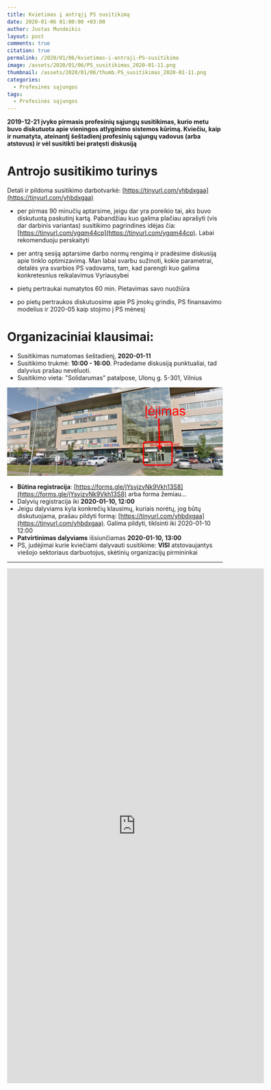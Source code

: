 ```yaml
---
title: Kvietimas į antrąjį PS susitikimą
date: 2020-01-06 01:00:00 +03:00
author: Justas Mundeikis
layout: post
comments: true
citation: true
permalink: /2020/01/06/kvietimas-i-antraji-PS-susitikima
image: /assets/2020/01/06/PS_susitikimas_2020-01-11.png
thumbnail: /assets/2020/01/06/thumb.PS_susitikimas_2020-01-11.png
categories:
  - Profesinės sąjungos
tags:
  - Profesinės sąjungos
---
```


**2019-12-21 įvyko pirmasis profesinių sąjungų susitikimas, kurio metu buvo diskutuota apie vieningos atlyginimo sistemos kūrimą. Kviečiu, kaip ir numatyta, ateinantį šeštadienį profesinių sąjungų vadovus (arba atstovus) ir vėl susitikti bei pratęsti diskusiją**<!--more-->

# Antrojo susitikimo turinys

Detali ir pildoma susitikimo darbotvarkė: [https://tinyurl.com/yhbdxgaa](https://tinyurl.com/yhbdxgaa)

* per pirmas 90 minučių aptarsime, jeigu dar yra poreikio tai, aks buvo diskutuotą paskutinį kartą. Pabandžiau kuo galima plačiau aprašyti (vis dar darbinis variantas) susitikimo pagrindines idėjas čia: [https://tinyurl.com/ygqm44cp](https://tinyurl.com/ygqm44cp). Labai rekomenduoju perskaityti

* per antrą sesiją aptarsime darbo normų rengimą ir pradėsime diskusiją apie tinklo optimizavimą. Man labai svarbu sužinoti, kokie parametrai, detalės yra svarbios PS vadovams, tam, kad parengti kuo galima konkretesnius reikalavimus Vyriausybei

* pietų pertraukai numatytos 60 min. Pietavimas savo nuožiūra

* po pietų pertraukos diskutuosime apie PS įmokų grindis, PS finansavimo modelius ir 2020-05 kaip stojimo į PS mėnesį

# Organizaciniai klausimai:
* Susitikimas numatomas šeštadienį, **2020-01-11**
* Susitikimo trukmė: **10:00 - 16:00**. Pradedame diskusiją punktualiai, tad dalyvius prašau nevėluoti.
* Susitikimo vieta:  "Solidarumas" patalpose, Ulonų g. 5-301, Vilnius

![](/assets/2020/01/06/solidarumas.png)

* **Būtina registracija**: [https://forms.gle/jYsvjzvNk9Vkh13S8](https://forms.gle/jYsvjzvNk9Vkh13S8) arba forma žemiau...
* Dalyvių registracija iki **2020-01-10, 12:00**
* Jeigu dalyviams kyla konkrečių klausimų, kuriais norėtų, jog būtų diskutuojama, prašau pildyti formą: [https://tinyurl.com/yhbdxgaa](https://tinyurl.com/yhbdxgaa). Galima pildyti, tiklsinti iki 2020-01-10 12:00
* **Patvirtinimas dalyviams** išsiunčiamas **2020-01-10, 13:00**
* PS, judėjimai kurie kviečiami dalyvauti susitikime: **VISI** atstovaujantys viešojo sektoriaus darbuotojus, skėtinių organizacijų pirmininkai


<hr>
<iframe src="https://docs.google.com/forms/d/e/1FAIpQLSeKLphMNxpY-6dfUjSHqeJWKFwKICi7sxH5uif7KY7rFazYuQ/viewform?embedded=true" width="600" height="1200" frameborder="0" marginheight="0" marginwidth="0">Loading…</iframe>

